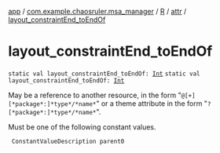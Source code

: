 [app](../../../index.md) / [com.example.chaosruler.msa_manager](../../index.md) / [R](../index.md) / [attr](index.md) / [layout_constraintEnd_toEndOf](.)

# layout_constraintEnd_toEndOf

`static val layout_constraintEnd_toEndOf: `[`Int`](https://kotlinlang.org/api/latest/jvm/stdlib/kotlin/-int/index.html)
`static val layout_constraintEnd_toEndOf: `[`Int`](https://kotlinlang.org/api/latest/jvm/stdlib/kotlin/-int/index.html)

May be a reference to another resource, in the form "`@[+][*package*:]*type*/*name*`" or a theme attribute in the form "`?[*package*:]*type*/*name*`".

Must be one of the following constant values.

     ConstantValueDescription parent0

